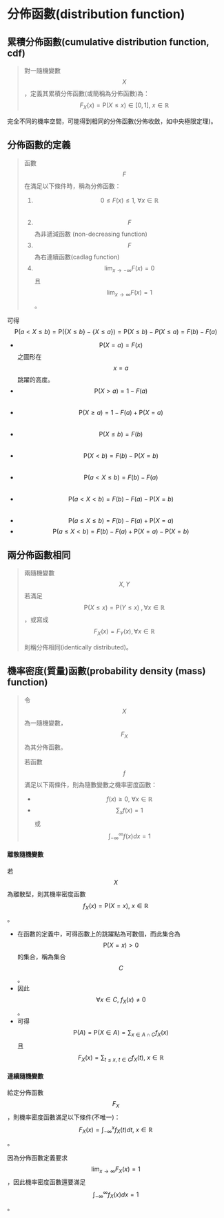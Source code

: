 # 分佈函數(distribution function)

## 累積分佈函數(cumulative distribution function, cdf)

> 對一隨機變數$$X$$​，定義其累積分佈函數(或簡稱為分佈函數)為：$$F_X(x)=\mathrm{P}(X \leq x) \in [0,1], ~ x \in \mathbb{R}$$

完全不同的機率空間，可能得到相同的分佈函數(分佈收斂，如中央極限定理)。

## 分佈函數的定義

> 函數$$F$$​在滿足以下條件時，稱為分佈函數：
>
> 1. $$0 \leq F(x) \leq 1, ~ \forall x \in \mathbb{R}$$​
> 2. $$F$$為非遞減函數 (non-decreasing function)
> 3. $$F$$​為右連續函數(cadlag function)
> 4. $$\displaystyle \lim_{x \rightarrow -\infty }F(x)=0$$且$$\displaystyle \lim_{x \rightarrow \infty }F(x)=1$$。

可得$$\mathrm{P}(a < X \leq b)  = \mathrm{P}(\{ X \leq b\} - \{X \leq a\})=\mathrm{P}(X \leq b) - P(X \leq a) = F(b)-F(a)$$

* $$\mathrm{P}(X=a)=F(x)$$之圖形在$$x=a$$跳躍的高度。
* $$\mathrm{P}(X > a)=1-F(a)$$​
* $$\mathrm{P}(X \geq a ) = 1-F(a) +\mathrm{P}(X=a)$$​
* $$\mathrm{P}(X \leq b) = F(b)$$​
* $$\mathrm{P}(X < b) = F(b)- \mathrm{P}(X=b)$$​
* $$\mathrm{P}(a < X \leq b) = F(b) - F(a)$$​
* $$\mathrm{P}(a < X <b) = F(b) -F(a) -\mathrm{P}(X=b)$$​
* $$\mathrm{P}(a \leq X \leq b) = F(b) -F(a) +\mathrm{P}(X=a)$$
* $$\mathrm{P}(a \leq X <b) = F(b) - F(a) + \mathrm{P}(X=a) - \mathrm{P}(X=b)$$

## 兩分佈函數相同

> 兩隨機變數$$X,Y$$​若滿足 $$\mathrm{P}(X \leq x) = \mathrm{P}(Y \leq x)~, \forall x \in \mathbb{R}$$，或寫成$$F_X(x)=F_Y(x), \forall x \in \mathbb{R}$$
>
> 則稱分佈相同(identically distributed)。



## 機率密度(質量)函數(probability density (mass) function)

> 令$$X$$​為一隨機變數，$$F_X$$為其分佈函數。
>
> 若函數$$f$$滿足以下兩條件，則為隨數變數之機率密度函數：
>
> * $$f(x) \geq 0, ~\forall x \in \mathbb{R}$$
> * $$\sum_{x} f(x)=1$$或$$\int_{-\infty}^{\infty} f(x)dx=1$$

#### 離散隨機變數

若$$X$$為離散型，則其機率密度函數$$f_X(x)=\mathrm{P}(X=x), ~ x \in \mathbb{R}$$。

* 在函數的定義中，可得函數上的跳躍點為可數個，而此集合為$$\mathrm{P}(X=x) >0$$的集合，稱為集合$$C$$​。
* 因此$$\forall x \in C, ~f_X(x) \neq 0$$​。
* 可得$$\mathrm{P}(A)=\mathrm{P}(X \in A) = \sum_{x \in A \cap C} f_X(x)$$且$$F_X(x) = \sum_{t \leq x, ~ t \in C} f_X(t), ~ x \in \mathbb{R}$$

#### 連續隨機變數

給定分佈函數$$F_X$$，則機率密度函數滿足以下條件(不唯一)： $$\displaystyle F_X(x) =\int_{-\infty}^x f_X(t) dt , ~ x \in \mathbb{R}$$。

因為分佈函數定義要求$$\displaystyle \lim_{x \rightarrow \infty} F_X(x)=1$$，因此機率密度函數還要滿足 $$\displaystyle \int_{-\infty}^{\infty} f_X(x)dx=1$$。

